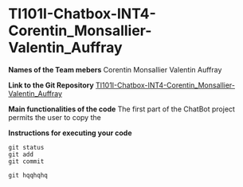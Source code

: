 # TI101I-Chatbox-INT4-Corentin_Monsallier-Valentin_Auffray

**Names of the Team mebers**
Corentin Monsallier
Valentin Auffray

**Link to the Git Repository**
[TI101I-Chatbox-INT4-Corentin_Monsallier-Valentin_Auffray](https://github.com/JustDiablot/projetS1)

**Main functionalities of the code**
The first part of the ChatBot project permits the user to copy the 

**Instructions for executing your code**




```
git status
git add
git commit
```
`git hqqhqhq`
